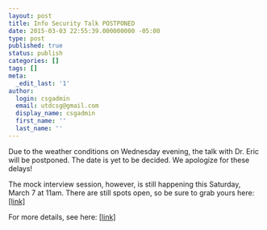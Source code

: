 ```yaml
---
layout: post
title: Info Security Talk POSTPONED
date: 2015-03-03 22:55:39.000000000 -05:00
type: post
published: true
status: publish
categories: []
tags: []
meta:
  _edit_last: '1'
author:
  login: csgadmin
  email: utdcsg@gmail.com
  display_name: csgadmin
  first_name: ''
  last_name: ''
---
```


Due to the weather conditions on Wednesday evening, the talk with Dr. Eric will be postponed. The date is yet to be decided. We apologize for these delays!

The mock interview session, however, is still happening this Saturday, March 7 at 11am. There are still spots open, so be sure to grab yours here: [\[link\]](https://docs.google.com/forms/d/1JbDboHuWAfkCg5hQ-3SDmWrVy9H0oJis85-K44bnbdk/viewform?c=0&w=1)

For more details, see here: [\[link\]](https://csg.utdallas.edu/wp-content/uploads/2015/02/Mock-Interviews-for-Security-March-7th-2015.pdf)
